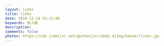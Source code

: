 ```yaml
---
layout: links
title: links
date: 2018-12-19 23:11:06
keywords: 友人帐
description: 
comments: false
photos: https://cdn.jsdelivr.net/gh/honjun/cdn@1.4/img/banner/links.jpg
---
```


